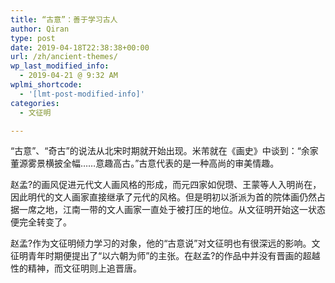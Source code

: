 ```yaml
---
title: “古意”：善于学习古人
author: Qiran
type: post
date: 2019-04-18T22:38:38+00:00
url: /zh/ancient-themes/
wp_last_modified_info:
  - 2019-04-21 @ 9:32 AM
wplmi_shortcode:
  - '[lmt-post-modified-info]'
categories:
  - 文征明

---
```

“古意”、“奇古”的说法从北宋时期就开始出现。米芾就在《画史》中谈到：“余家董源雾景横披全幅……意趣高古。”古意代表的是一种高尚的审美情趣。  


赵孟?的画风促进元代文人画风格的形成，而元四家如倪瓒、王蒙等人入明尚在，因此明代的文人画家直接继承了元代的风格。但是明初以浙派为首的院体画仍然占据一席之地，江南一带的文人画家一直处于被打压的地位。从文征明开始这一状态便完全转变了。

赵孟?作为文征明倾力学习的对象，他的“古意说”对文征明也有很深远的影响。文征明青年时期便提出了“以六朝为师”的主张。在赵孟?的作品中并没有晋画的超越性的精神，而文征明则上追晋唐。